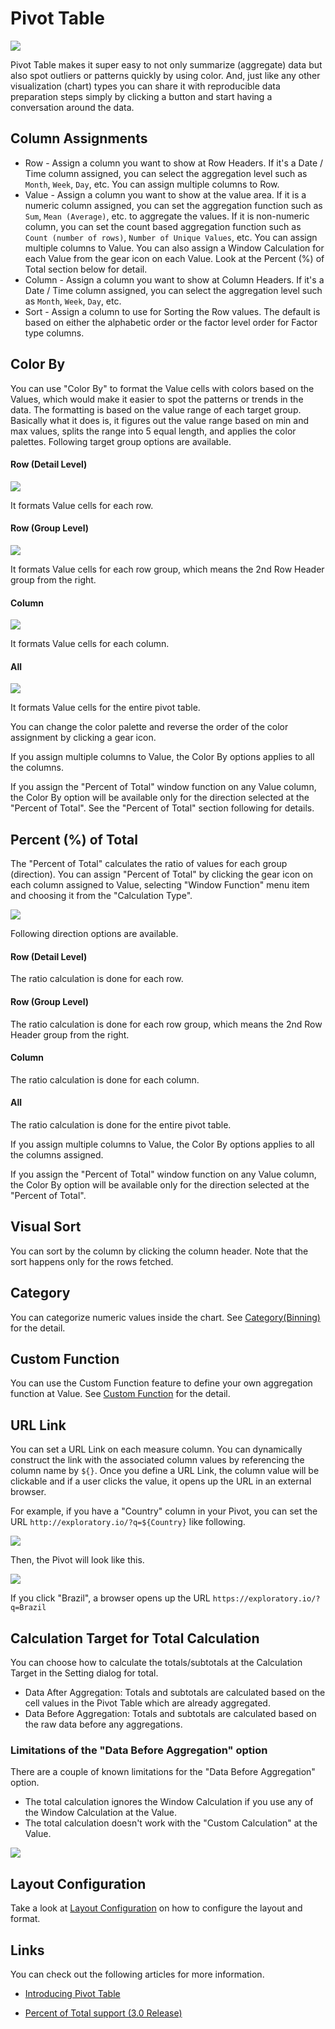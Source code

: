 # Pivot Table

![](images/pivot.png)

Pivot Table makes it super easy to not only summarize (aggregate) data but also spot outliers or patterns quickly by using color. And, just like any other visualization (chart) types you can share it with reproducible data preparation steps simply by clicking a button and start having a conversation around the data.


## Column Assignments

* Row - Assign a column you want to show at Row Headers. If it's a Date / Time column assigned, you can select the aggregation level such as `Month`, `Week`, `Day`, etc. You can assign multiple columns to Row.   
* Value - Assign a column you want to show at the value area. If it is a numeric column assigned, you can set the aggregation function such as `Sum`, `Mean (Average)`, etc. to aggregate the values. If it is non-numeric column, you can set the count based aggregation function such as `Count (number of rows)`, `Number of Unique Values`, etc. You can assign multiple columns to Value. You can also assign a Window Calculation for each Value from the gear icon on each Value. Look at the Percent (%) of Total section below for detail.  
* Column - Assign a column you want to show at Column Headers. If it's a Date / Time column assigned, you can select the aggregation level such as `Month`, `Week`, `Day`, etc.
* Sort - Assign a column to use for Sorting the Row values. The default is based on either the alphabetic order or the factor level order for Factor type columns.


## Color By

You can use "Color By" to format the Value cells with colors based on the Values, which would make it easier to spot the patterns or trends in the data. The formatting is based on the value range of each target group. Basically what it does is, it figures out the value range based on min and max values, splits the range into 5 equal length, and applies the color palettes. Following target group options are available. 


#### Row (Detail Level)
![](images/pivot_colorby_row.png)

It formats Value cells for each row. 

#### Row (Group Level)
![](images/pivot_colorby_rowg.png)


It formats Value cells for each row group, which means the 2nd Row Header group from the right.  

#### Column
![](images/pivot_colorby_col.png)

It formats Value cells for each column. 


#### All
![](images/pivot_colorby_all.png)

It formats Value cells for the entire pivot table. 


You can change the color palette and reverse the order of the color assignment by clicking a gear icon.

If you assign multiple columns to Value, the Color By options applies to all the columns.   

If you assign the "Percent of Total" window function on any Value column, the Color By option will be available only for the direction selected at the "Percent of Total". See the "Percent of Total" section following for details.



## Percent (%) of Total

The "Percent of Total" calculates the ratio of values for each group (direction). You can assign "Percent of Total" by clicking the gear icon on each column assigned to Value, selecting "Window Function" menu item and choosing it from the "Calculation Type".   

![](images/pivot_ptotal.png)

Following direction options are available.

#### Row (Detail Level)

The ratio calculation is done for each row. 

#### Row (Group Level)

The ratio calculation is done for each row group, which means the 2nd Row Header group from the right.  

#### Column

The ratio calculation is done for each column. 

#### All

The ratio calculation is done for the entire pivot table. 


If you assign multiple columns to Value, the Color By options applies to all the columns assigned.   

If you assign the "Percent of Total" window function on any Value column, the Color By option will be available only for the direction selected at the "Percent of Total". 


## Visual Sort 

You can sort by the column by clicking the column header. Note that the sort happens only for the rows fetched. 

## Category 

You can categorize numeric values inside the chart. See [Category(Binning)](category.md) for the detail.


## Custom Function

You can use the Custom Function feature to define your own aggregation function at Value. See [Custom Function](custom-function.md) for the detail.


## URL Link 

You can set a URL Link on each measure column. You can dynamically construct the link with the associated column values by referencing the column name by `${}`. Once you define a URL Link, the column value will be clickable and if a user clicks the value, it opens up the URL in an external browser. 

  
For example, if you have a "Country" column in your Pivot, you can set the URL `http://exploratory.io/?q=${Country}` like following.


![](images/pivot3.png)



Then, the Pivot will look like this.

![](images/pivot2.png)


If you click "Brazil", a browser opens up the URL `https://exploratory.io/?q=Brazil`




## Calculation Target for Total Calculation

You can choose how to calculate the totals/subtotals at the Calculation Target in the Setting dialog for total.

* Data After Aggregation: Totals and subtotals are calculated based on the cell values in the Pivot Table which are already aggregated. 
* Data Before Aggregation: Totals and subtotals are calculated based on the raw data before any aggregations. 


### Limitations of the "Data Before Aggregation" option

There are a couple of known limitations for the "Data Before Aggregation" option.

* The total calculation ignores the Window Calculation if you use any of the Window Calculation at the Value.
* The total calculation doesn't work with the "Custom Calculation" at the Value. 


![](images/pivot-total-config.png)





## Layout Configuration

Take a look at [Layout Configuration](layout.md) on how to configure the layout and format. 


## Links

You can check out the following articles for more information. 

* [Introducing Pivot Table](https://blog.exploratory.io/introducing-pivot-table-1c9c949fd2d6#.vxc6ndj8u)

* [Percent of Total support (3.0 Release)](https://blog.exploratory.io/exploratory-v3-0-released-ace2a16e7d91)
